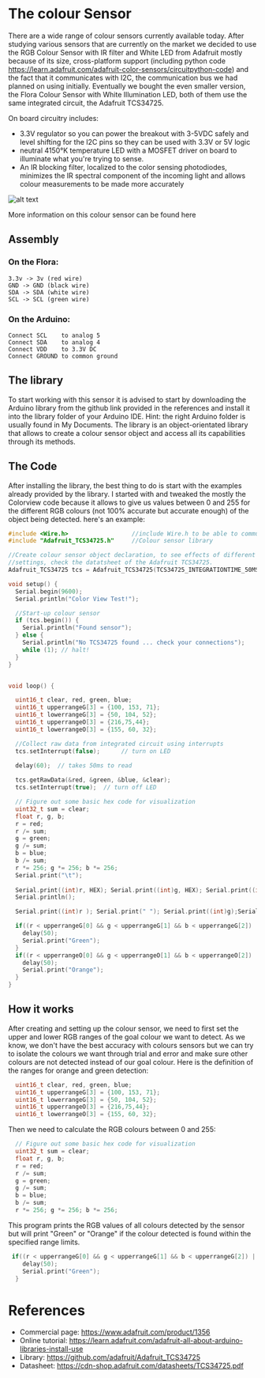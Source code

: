 # The colour Sensor

There are a wide range of colour sensors currently available today. After studying various sensors that are currently on the market we 
decided to use the RGB Colour Sensor with IR filter and White LED from Adafruit mostly because of its size, cross-platform support (including python code https://learn.adafruit.com/adafruit-color-sensors/circuitpython-code) 
and the fact that it communicates with I2C, the communication bus we had planned on using initially. Eventually we bought the even smaller version, the Flora Colour Sensor with White Illumination LED,
both of them use the same integrated circuit, the Adafruit TCS34725.

On board circuitry includes: 
* 3.3V regulator so you can power the breakout with 3-5VDC safely and level shifting for the I2C pins so they can be used with 3.3V or 5V logic
* neutral 4150°K temperature LED with a MOSFET driver on board to illuminate what you're trying to sense. 
* An IR blocking filter, localized to the color sensing photodiodes, minimizes the IR spectral component of the incoming light and allows colour measurements to be made more 
accurately

![alt text](electronics/sensors/ColorSensor/Flora.png )


More information on this colour sensor can be found here

## Assembly

### On the Flora:
```
3.3v -> 3v (red wire)
GND -> GND (black wire)
SDA -> SDA (white wire) 
SCL -> SCL (green wire)
```

### On the Arduino:
```
Connect SCL    to analog 5
Connect SDA    to analog 4
Connect VDD    to 3.3V DC
Connect GROUND to common ground
```

## The library
To start working with this sensor it is advised to start by downloading the Arduino library from the github link provided in the references and install
it into the library folder of your Arduino IDE. Hint: the right Arduino folder is usually found in My Documents. The library is an object-orientated library
that allows to create a colour sensor object and access all  its capabilities through its methods.

## The Code
After installing the library, the best thing to do is start with the examples already provided by the library. I started with and tweaked the mostly the 
Colorview code because it allows to give us values between 0 and 255 for the different RGB colours (not 100% accurate but accurate enough) of the 
object being detected. here's an example:

```cpp
#include <Wire.h>                  //include Wire.h to be able to communicate through I2C on Arduino board
#include "Adafruit_TCS34725.h"     //Colour sensor library

//Create colour sensor object declaration, to see effects of different integration time and gain
//settings, check the datatsheet of the Adafruit TCS34725.  
Adafruit_TCS34725 tcs = Adafruit_TCS34725(TCS34725_INTEGRATIONTIME_50MS, TCS34725_GAIN_4X);

void setup() {
  Serial.begin(9600);
  Serial.println("Color View Test!");

  //Start-up colour sensor
  if (tcs.begin()) {
    Serial.println("Found sensor");
  } else {
    Serial.println("No TCS34725 found ... check your connections");
    while (1); // halt!
  }
}


void loop() {

  uint16_t clear, red, green, blue;
  uint16_t upperrangeG[3] = {100, 153, 71};
  uint16_t lowerrangeG[3] = {50, 104, 52};
  uint16_t upperrangeO[3] = {216,75,44};
  uint16_t lowerrangeO[3] = {155, 60, 32};  

  //Collect raw data from integrated circuit using interrupts
  tcs.setInterrupt(false);      // turn on LED

  delay(60);  // takes 50ms to read 
  
  tcs.getRawData(&red, &green, &blue, &clear);
  tcs.setInterrupt(true);  // turn off LED

  // Figure out some basic hex code for visualization
  uint32_t sum = clear;
  float r, g, b;
  r = red; 
  r /= sum;
  g = green; 
  g /= sum;
  b = blue; 
  b /= sum;
  r *= 256; g *= 256; b *= 256;
  Serial.print("\t");
  
  Serial.print((int)r, HEX); Serial.print((int)g, HEX); Serial.print((int)b, HEX);
  Serial.println();

  Serial.print((int)r ); Serial.print(" "); Serial.print((int)g);Serial.print(" ");  Serial.println((int)b );

  if((r < upperrangeG[0] && g < upperrangeG[1] && b < upperrangeG[2]) || (r > lowerrangeG[0] && g > lowerrangeG[1] && b > lowerrangeG[2])){
    delay(50);
    Serial.print("Green");
  }
  if((r < upperrangeO[0] && g < upperrangeO[1] && b < upperrangeO[2]) || (r > lowerrangeO[0] && g > lowerrangeO[1] && b > lowerrangeO[2])){
    delay(50);
    Serial.print("Orange");
  }
}
``` 

## How it works
After creating and setting up the colour sensor, we need to first set the upper and lower RGB ranges of the goal colour we want to detect. As we know,
we don't have the best accuracy with colours sensors but we can try to isolate the colours we want through trial and error and make sure other colours 
are not detected instead of our goal colour. Here is the definition of the ranges for orange and green detection:
```cpp
  uint16_t clear, red, green, blue;
  uint16_t upperrangeG[3] = {100, 153, 71};
  uint16_t lowerrangeG[3] = {50, 104, 52};
  uint16_t upperrangeO[3] = {216,75,44};
  uint16_t lowerrangeO[3] = {155, 60, 32};  
```

Then we need to calculate the RGB colours between 0 and 255:
```cpp
  // Figure out some basic hex code for visualization
  uint32_t sum = clear;
  float r, g, b;
  r = red; 
  r /= sum;
  g = green; 
  g /= sum;
  b = blue; 
  b /= sum;
  r *= 256; g *= 256; b *= 256;
```

This program prints the RGB values of all colours detected by the sensor but will print "Green" or "Orange" if the colour detected is found within
the specified range limits.

```cpp
 if((r < upperrangeG[0] && g < upperrangeG[1] && b < upperrangeG[2]) || (r > lowerrangeG[0] && g > lowerrangeG[1] && b > lowerrangeG[2])){
    delay(50);
    Serial.print("Green");
  }
```


# References
- Commercial page: https://www.adafruit.com/product/1356
- Online tutorial: https://learn.adafruit.com/adafruit-all-about-arduino-libraries-install-use
- Library: https://github.com/adafruit/Adafruit_TCS34725
- Datasheet: https://cdn-shop.adafruit.com/datasheets/TCS34725.pdf
